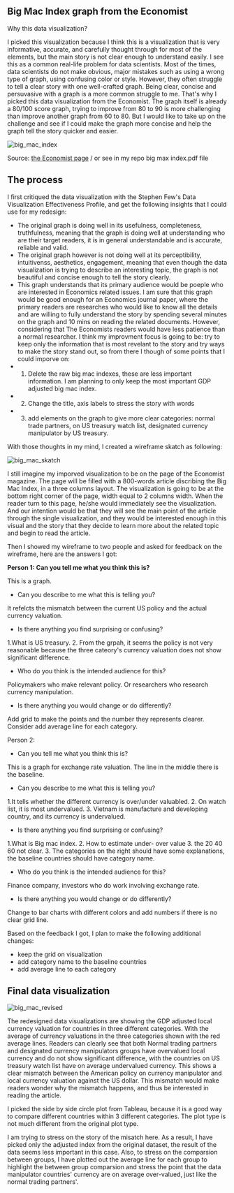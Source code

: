 ## Big Mac Index graph from the Economist

Why this data visualization?

I picked this visualization because I think this is a visualization that is very informative, accurate, and carefully thought through for most of the elements, but the main story is not clear enough to understand easily. I see this as a common real-life problem for data scientists. Most of the times, data scientists do not make obvious, major mistakes such as using a wrong type of graph, using confusing color or style. However, they often struggle to tell a clear story with one well-crafted graph. Being clear, concise and persuvasive with a graph is a more common struggle to me. That's why I picked this data visualization from the Economist. The graph itself is already a 80/100 score graph, trying to improve from 80 to 90 is more challenging than improve another graph from 60 to 80. But I would like to take up on the challenge and see if I could make the graph more concise and help the graph tell the story quicker and easier.

![big_mac_index](big_mac_index.jpg)

Source: [the Economist page](https://www.economist.com/finance-and-economics/2021/01/12/what-the-big-mac-index-tells-you-about-currency-wars) / or see in my repo big max index.pdf file

## The process
I first critiqued the data visualization with the Stephen Few's Data Visualization Effectiveness Profile, and get the following insights that I could use for my redesign:

- The original graph is doing well in its usefulness, completeness, truthfulness, meaning that the graph is doing well at understanding who are their target readers, it is in general understandable and is accurate, reliable and valid.
- The original graph however is not doing well at its perceptibility, intuitivenss, aesthetics, engagement, meaning that even though the data visualization is trying to describe an interesting topic, the graph is not beautiful and concise enough to tell the story clearly.
- This graph understands that its primary audience would be poeple who are interested in Economics related issues. I am sure that this graph would be good enough for an Economics journal paper, where the primary readers are researches who would like to know all the details and are willing to fully understand the story by spending several minutes on the graph and 10 mins on reading the related documents. However, considering that The Economists readers would have less patience than a normal researcher. I think my improvment focus is going to be: try to keep only the information that is most revelant to the story and try ways to make the story stand out, so from there I though of some points that I could imporve on:
- 1. Delete the raw big mac indexes, these are less important information. I am planning to only keep the most important GDP adjusted big mac index.
- 2. Change the title, axis labels to stress the story with words
- 3. add elements on the graph to give more clear categories: normal trade partners, on US treasury watch list, designated currency manipulator by US treasury.

With those thoughts in my mind, I created a wireframe skatch as following:

![big_mac_skatch](big_mac_skatch.jpg)

I still imagine my imporved visualization to be on the page of the Economist magazine. The page will be filled with a 800-words article discribing the Big Mac Index, in a three columns layout. The visualization is going to be at the bottom right corner of the page, width equal to 2 columns width. When the reader turn to this page, he/she would immediately see the visualization. And our intention would be that they will see the main point of the article through the single visualization, and they would be interested enough in this visual and the story that they decide to learn more about the related topic and begin to read the article. 

Then I showed my wireframe to two people and asked for feedback on the wireframe, here are the answers I got:


**Person 1:**
**Can you tell me what you think this is?**

This is a graph.
- Can you describe to me what this is telling you?

It refelcts the mismatch between the current US policy and the actual currency valuation.
- Is there anything you find surprising or confusing?

1.What is US treasury. 2. From the grpah, it seems the policy is not very reasonable because the three cateory's currency valuation does not show significant difference.
- Who do you think is the intended audience for this?

Policymakers who make relevant policy. Or researchers who research currency manipulation.
- Is there anything you would change or do differently?

Add grid to make the points and the number they represents clearer. Consider add average line for each category.


Person 2:
- Can you tell me what you think this is?

This is a graph for exchange rate valuation. The line in the middle there is the baseline.
- Can you describe to me what this is telling you?

1.It tells whether the different currency is over/under valuabled. 2. On watch list, it is most undervalued. 3. Vietnam is manufacture and developing country, and its currency is undervalued.
- Is there anything you find surprising or confusing?

1.What is Big mac index. 2. How to estimate under- over value 3. the 20 40 60 not clear. 3. The categories on the right should have some explanations, the baseline countries should have category name.
- Who do you think is the intended audience for this?

Finance company, investors who do work involving exchange rate.
- Is there anything you would change or do differently?

Change to bar charts with different colors and add numbers if there is no clear grid line. 

Based on the feedback I got, I plan to make the following additional changes:
- keep the grid on visualization
- add category name to the baseline countries
- add average line to each category

## Final data visualization

![big_mac_revised](big_mac_revised.png)

The redesigned data visualizations are showing the GDP adjusted local currency valuation for countries in three different categories. With the average of currency valuations in the three categories shown with the red average lines. Readers can clearly see that both Normal trading partners and designated currency manipulators groups have overvalued local currency and do not show significant difference, with the countries on US treasury watch list have on average undervalued currency. This shows a clear mismatch between the American policy on currency manipulator and local currency valuation against the US dollar. This mismatch would make readers wonder why the mismatch happens, and thus be interested in reading the article.

I picked the side by side circle plot from Tableau, because it is a good way to compare different countries within 3 different categories. The plot type is not much different from the original plot type.

I am trying to stress on the story of the misatch here. As a result, I have picked only the adjusted index from the original dataset, the result of the data seems less important in this case. Also, to stress on the comparsion between groups, I have plotted out the average line for each group to highlight the between group comparsion and stress the point that the data manipulator countries' currency are on average over-valued, just like the normal trading partners'.
